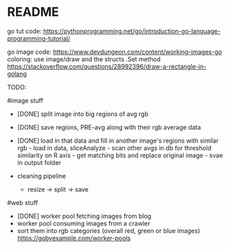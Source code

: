 

# README

go tut code:
https://pythonprogramming.net/go/introduction-go-language-programming-tutorial/

go image code:
https://www.devdungeon.com/content/working-images-go
coloring:
use image/draw and the structs .Set method
https://stackoverflow.com/questions/28992396/draw-a-rectangle-in-golang

TODO:

#image stuff
- [DONE] split image into big regions of avg rgb
- [DONE] save regions, PRE-avg along with their rgb average data
- [DONE] load in that data and fill in another image's regions with similar rgb
        - load in data, sliceAnalyze
        - scan other avgs in db for threshold similarity on R axis
        - get matching bits and replace original image
        - svae in output folder
  
  
- cleaning pipeline
   - resize -> split -> save

#web stuff
- [DONE] worker pool fetching images from blog
- worker pool consuming images from a crawler
- sort them into rgb categories (overall red, green or blue images)
https://gobyexample.com/worker-pools
